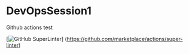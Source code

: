 # DevOpsSession1

Github actions test

[![GitHub SuperLinter](https://github.com/<OWNER>/<REPOSITORY>/workflows/Lint%20Code%20Base/badge.svg)]
(https://github.com/marketplace/actions/super-linter)